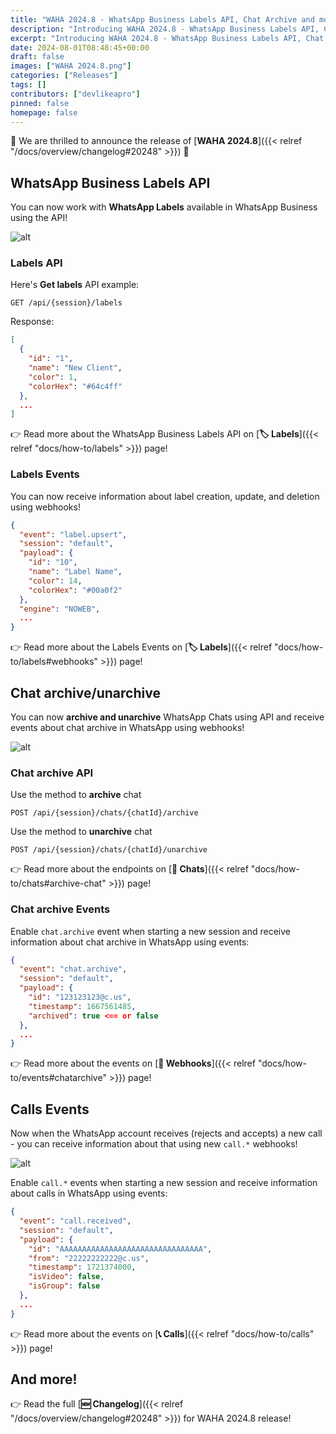 ```yaml
---
title: "WAHA 2024.8 - WhatsApp Business Labels API, Chat Archive and more!"
description: "Introducing WAHA 2024.8 - WhatsApp Business Labels API, Chat Archive and more!"
excerpt: "Introducing WAHA 2024.8 - WhatsApp Business Labels API, Chat Archive and more!"
date: 2024-08-01T08:48:45+00:00
draft: false
images: ["WAHA 2024.8.png"]
categories: ["Releases"]
tags: []
contributors: ["devlikeapro"]
pinned: false
homepage: false
---
```


🎉 We are thrilled to announce the release of [**WAHA 2024.8**]({{< relref "/docs/overview/changelog#20248" >}}) 🎉 


## WhatsApp Business Labels API
You can now work with **WhatsApp Labels** available in WhatsApp Business using the API!

![alt](whatsapp-labels.png)

### Labels API

Here's **Get labels** API example:

```http request
GET /api/{session}/labels
```

Response:

```json
[
  {
    "id": "1",
    "name": "New Client",
    "color": 1,
    "colorHex": "#64c4ff"
  },
  ...
]
```

👉 Read more about the WhatsApp Business Labels API on [**🏷️ Labels**]({{< relref "docs/how-to/labels" >}}) page!

### Labels Events
You can now receive information about label creation, update, and deletion using webhooks!

```json { title="label.upsert" }
{
  "event": "label.upsert",
  "session": "default",
  "payload": {
    "id": "10",
    "name": "Label Name",
    "color": 14,
    "colorHex": "#00a0f2"
  },
  "engine": "NOWEB",
  ...
}

```
👉 Read more about the Labels Events on [**🏷️ Labels**]({{< relref "docs/how-to/labels#webhooks" >}}) page!

## Chat archive/unarchive
You can now **archive and unarchive** WhatsApp Chats using API and 
receive events about chat archive in WhatsApp using webhooks!

![alt](whatsapp-archive.jpeg)
### Chat archive API

Use the method to **archive** chat
```http request
POST /api/{session}/chats/{chatId}/archive
```

Use the method to **unarchive** chat

```http request
POST /api/{session}/chats/{chatId}/unarchive
```


👉 Read more about the endpoints on [**💬 Chats**]({{< relref "docs/how-to/chats#archive-chat" >}}) page!

### Chat archive Events
Enable `chat.archive` event when starting a new session 
and receive information about chat archive in WhatsApp using events:

```json { title="chat.archive" }
{
  "event": "chat.archive",
  "session": "default",
  "payload": {
    "id": "123123123@c.us",
    "timestamp": 1667561485,
    "archived": true <== or false
  },
  ...
}
```

👉 Read more about the events on [**🔄 Webhooks**]({{< relref "docs/how-to/events#chatarchive" >}}) page!


## Calls Events
Now when the WhatsApp account receives (rejects and accepts) a new call - you can receive information about 
that using new `call.*` webhooks!

![alt](whatsapp-phone-call.png)

Enable `call.*` events when starting a new session
and receive information about calls in WhatsApp using events:

```json { title="call.received" }
{
  "event": "call.received",
  "session": "default",
  "payload": {
    "id": "AAAAAAAAAAAAAAAAAAAAAAAAAAAAAAAA",
    "from": "22222222222@c.us",
    "timestamp": 1721374000,
    "isVideo": false,
    "isGroup": false
  },
  ...
}
```

👉 Read more about the events on [**📞 Calls**]({{< relref "docs/how-to/calls" >}}) page!

## And more!

👉 Read the full [**🆕 Changelog**]({{< relref "/docs/overview/changelog#20248" >}}) for WAHA 2024.8 release!
